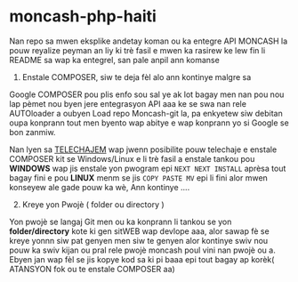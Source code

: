 # moncash-php-haiti
Nan repo sa mwen eksplike andetay koman ou ka entegre API MONCASH la pouw reyalize peyman an liy ki trè fasil e mwen ka rasirew
ke lew fin li README sa wap ka entegrel, san pale anpil ann komanse

1. Enstale COMPOSER, siw te deja fèl alo ann kontinye malgre sa

Google COMPOSER pou plis enfo sou sal ye ak lot bagay men nan pou nou lap pèmet nou byen jere entegrasyon API aaa ke se swa nan 
rele AUTOloader a oubyen Load repo Moncash-git la, pa enkyetew siw debitan oupa konprann tout men byento wap abitye e wap konprann
yo si Google se bon zanmiw.

Nan lyen sa [TELECHAJEM](https://getcomposer.org/download/) wap jwenn posibilite pouw telechaje e enstale COMPOSER kit se Windows/Linux e li trè
fasil a enstale tankou pou **WINDOWS** wap jis enstale yon pwogram epi `NEXT NEXT INSTALL` aprèsa tout bagay fini e pou **LINUX** menm se jis 
`COPY PASTE MV` epi li fini alor mwen konseyew ale gade pouw ka wè, Ann kontinye ....

2. Kreye yon Pwojè ( folder ou directory )

Yon pwojè se langaj Git men ou ka konprann li tankou se yon **folder/directory** kote ki gen sitWEB wap devlope aaa, alor sawap fè se kreye 
yonnn siw pat genyen men siw te genyen alor kontinye swiv nou pouw ka swiv kijan ou pral rele pwojè moncash poul vini nan pwojè ou a. Ebyen jan wap
fèl se jis kopye kod sa ki pi baaa epi tout bagay ap korèk( ATANSYON fok ou te enstale COMPOSER aa)




